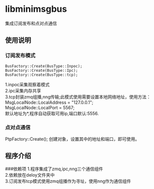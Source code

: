 # libminimsgbus
集成订阅发布和点对点通信
## 使用说明

### 订阅发布模式  
    BusFactory::Create(BusType::Inpoc);
    BusFactory::Create(BusType::Ipc);
    BusFactory::Create(BusType::tcp);
1.inpoc采集观察着模式  
2.ipc采集内存共享  
3.tcp封装zmq组播,nng传输;此模式使用需要设置本地网络地址，使用方法： 
    MsgLocalNode::LocalAddress = "127.0.0.1";  
    MsgLocalNode::LocalPort = 5567;  
	默认地址为*,程序自动获取可用ip,端口默认:5556.
### 点对点通信 
 PtpFactory::Create();
 创建对象，设置其中的地址和端口，即可使用。

## 程序介绍
###依赖项
1.程序集成了zmq,ipc,nng三个通信组件  
2.依赖放在deloy文件夹中  
3.订阅发布tcp模式使用zmq组播作为寻址，使用nng作为通信组件

